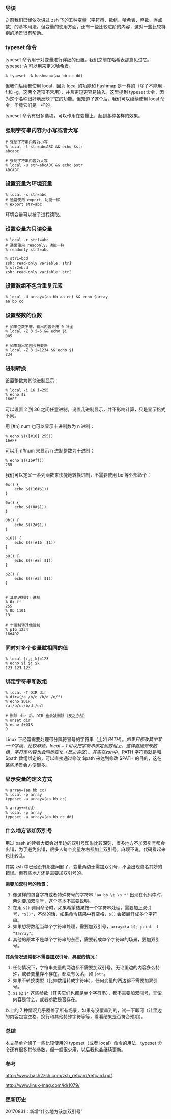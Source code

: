 ### 导读

之前我们已经依次讲过 zsh 下的五种变量（字符串、数组、哈希表、整数、浮点数）的基本用法。但变量的使用方面，还有一些比较进阶的内容，这对一些比较特别的场景很有帮助。

### typeset 命令

typeset 命令用于对变量进行详细的设置。我们之前在哈希表那篇见过它。typeset -A 可以用来定义哈希表。

```
% typeset -A hashmap=(aa bb cc dd)
```

但我们后续都使用 local，因为 local 的功能和 hashmap 是一样的（除了不能用 -f 和 -g，这两个选项不常用），并且更短更容易输入。这里提到 typeset 命令，因为这个名称很好地反映了它的功能。但知道了这个后，我们可以继续使用 local 命令，毕竟它们是一样的。

typeset 命令有很多选项，可以作用在变量上，起到各种各样的效果。

### 强制字符串内容为小写或者大写

```
# 强制字符串内容为小写
% local -l str=abcABC && echo $str
abcabc

# 强制字符串内容为大写
% local -u str=abcABC && echo $str
ABCABC
```

### 设置变量为环境变量

```
% local -x str=abc
# 通常使用 export，功能一样
% export str=abc
```

环境变量可以被子进程读取。

### 设置变量为只读变量

```
% local -r str1=abc
# 通常使用 readonly，功能一样
% readonly str2=abc

% str1=bcd
zsh: read-only variable: str1
% str2=bcd
zsh: read-only variable: str2
```

### 设置数组不包含重复元素

```
% local -U array=(aa bb aa cc) && echo $array
aa bb cc
```

### 设置整数的位数

```
# 如果位数不够，输出内容会用 0 补全
% local -Z 3 i=5 && echo $i
005

# 如果超出范围会被截断
% local -Z 3 i=1234 && echo $i
234
```

### 进制转换

设置整数为其他进制显示：

```
% local -i 16 i=255
% echo $i
16#FF
```

可以设置 2 到 36 之间任意进制。设置几进制显示，并不影响计算，只是显示格式不同。

用 [#n] num 也可以显示十进制数为 n 进制：

```
% echo $(([#16] 255))
16#FF
```

可以用 n#num 来显示 n 进制整数为十进制：

```
% echo $((16#ff))
255
```

我们可以定义一系列函数来快捷地转换进制，不需要使用 bc 等外部命令：

```
0x() {
    echo $((16#$1))
}

0o() {
    echo $((8#$1))
}

0b() {
    echo $((2#$1))
}

p16() {
    echo $(([#16] $1))
}

p8() {
    echo $(([#8] $1))
}

p2() {
    echo $(([#2] $1))
}


# 其他进制转十进制
% 0x ff
255
% 0b 1101
13

# 十进制转其他进制
% p16 1234
16#4D2
```

### 同时对多个变量赋相同的值

```
% local {i,j,k}=123
% echo $i $j $k
123 123 123
```

### 绑定字符串和数组

```
% local -T DIR dir
% dir=(/a /b/c /b/d /e/f)
% echo $DIR
/a:/b/c:/b/d:/e/f

# 删除 dir 后，DIR 也会被删除（反之亦然）
% unset dir
% echo $+DIR
0
```

Linux 下经常需要处理带分隔符冒号的字符串（比如 $PATH）。如果只修改其中某一个字段，比较麻烦。local -T 可以把字符串绑定到数组上，这样直接修改数组，字符串内容也会同步变化（反之亦然）。其实在 zsh 中，$PATH 字符串就是和 $path 数组绑定的，可以直接通过修改 $path 来达到修改 $PATH 的目的，这在某些场景会方便很多。

### 显示变量的定义方式

```
% array=(aa bb cc)
% local -p array
typeset -a array=(aa bb cc)

% array+=(dd)
% local -p array
typeset -a array=(aa bb cc dd)
```

### 什么地方该加双引号

用过 bash 的读者大概会对里边的双引号印象比较深刻，很多地方不加双引号都会出错，为了避免出错，很多人每个变量左右都加上双引号，麻烦不说，代码看起来也比较乱。

其实 zsh 中已经没有那些问题了，变量两边无需加双引号，不会出现莫名其妙的错误。但有些地方还是需要加双引号的。

**需要加双引号的场景：**

1. 像这样的包含字符或者特殊符号的字符串 `"aa bb \t \n *"` 出现在代码中时，两边要加双引号，这个基本不需要说明。
2. 在用 `$()` 调用命令时，如果希望结果按一个字符串处理，需要加上双引号，`"$()"`，不然的话，如果命令结果中有空格，`$()` 会被展开成多个字符串。
3. 如果想将数组当单个字符串处理，需要加双引号，`array=(a b); print -l "$array"`。
4. 其他的原本不是单个字符串的东西，需要转成单个字符串的场景，要加双引号。

**其余情况通常都不需要加双引号，典型的情况：**

1. 任何情况下，字符串变量的两边都不需要加双引号，无论里边的内容多么特殊，或者变量存不存在，都没有关系，如 `$str`。
2. 如果不转换类型（比如数组转成字符串），任何变量的两边都不需要加双引号。
3. `$1` `$2` `$*` 这些参数（其实它们也都是单个字符串），都不需要加双引号，无论内容是什么，或者参数是否存在。

以上的 7 种情况几乎覆盖了所有场景，如果有没覆盖到的，试一下即可（让里边的内容包含空格、换行和其他特殊字符等等，看看结果是否符合预期）。

### 总结

本文简单介绍了一些比较使用的 typeset（或者 local）命令的用法，typeset 命令还有很多其他参数，但一般很少用，以后我也会继续更新。

### 参考

http://www.bash2zsh.com/zsh_refcard/refcard.pdf 

http://www.linux-mag.com/id/1079/


### 更新历史

20170831：新增“什么地方该加双引号”
